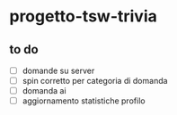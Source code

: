 # progetto-tsw-trivia

## to do
- [ ] domande su server
- [ ] spin corretto per categoria di domanda
- [ ] domanda ai
- [ ] aggiornamento statistiche profilo
